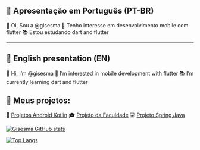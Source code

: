 ## :memo: Apresentação em Português (PT-BR)
👋 Oi, Sou a @gisesma
👀 Tenho interesse em desenvolvimento mobile com flutter
:books: Estou estudando dart and flutter

-----------------------------------------------------------------------
## :memo: English presentation (EN)
👋 Hi, I’m @gisesma
👀 I’m interested in mobile development with flutter
:books: I’m currently learning dart and flutter

<!---
gisesma/gisesma is a ✨ special ✨ repository because its `README.md` (this file) appears on your GitHub profile.
You can click the Preview link to take a look at your changes.
--->

## :pushpin: Meus projetos:
:iphone: [Projetos Android Kotlin](https://github.com/gisesma/TodolistSantander)
:mortar_board: [Projeto da Faculdade](https://github.com/gisesma/flutterappfisio)
:computer: [Projeto Spring Java](https://github.com/gisesma/projeto-sd3)

[![Gisesma GitHub stats](https://github-readme-stats.vercel.app/api?username=gisesma&theme=vue&show_icons=true)](https://github.com/gisesma/github-readme-stats)

[![Top Langs](https://github-readme-stats.vercel.app/api/top-langs/?username=gisesma)](https://github.com/gisesma/github-readme-stats)



